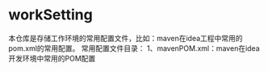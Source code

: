 # workSetting
本仓库是存储工作环境的常用配置文件，比如：maven在idea工程中常用的pom.xml的常用配置。
常用配置文件目录：
1、mavenPOM.xml：maven在idea开发环境中常用的POM配置
